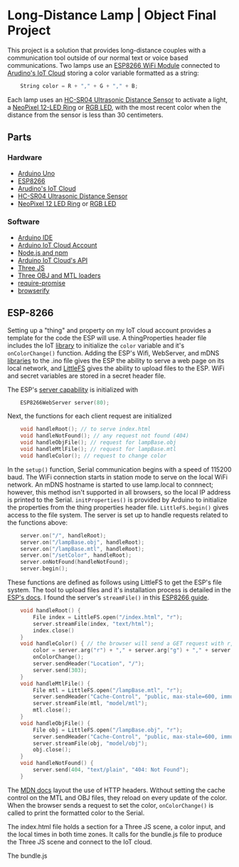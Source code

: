 # Long-Distance Lamp | Object Final Project

This project is a solution that provides long-distance couples with a communication tool outside of our normal text or voice based communications. Two lamps use an [ESP8266 WiFi Module](https://www.sparkfun.com/products/17146) connected to [Arudino's IoT Cloud](https://www.arduino.cc/en/IoT/HomePage) storing a color variable formatted as a string: 

```c++
    String color = R + "," + G + "," + B;
```

Each lamp uses an [HC-SR04 Ultrasonic Distance Sensor](https://www.sparkfun.com/products/15569) to activate a light, a [NeoPixel 12-LED Ring](https://www.adafruit.com/product/1643) or [RGB LED](https://www.sparkfun.com/products/11120), with the most recent color when the distance from the sensor is less than 30 centimeters.

## Parts

### Hardware
- [Arduino Uno](https://www.sparkfun.com/products/11021)
- [ESP8266](https://www.sparkfun.com/products/17146)
- [Arudino's IoT Cloud](https://www.arduino.cc/en/IoT/HomePage)
- [HC-SR04 Ultrasonic Distance Sensor](https://www.sparkfun.com/products/15569)
- [NeoPixel 12 LED Ring](https://www.adafruit.com/product/1643) or [RGB LED](https://www.sparkfun.com/products/11120)

### Software
- [Arduino IDE](https://www.arduino.cc/en/software)
- [Arduino IoT Cloud Account](https://www.arduino.cc/en/IoT/HomePage)
- [Node.js and npm](https://docs.npmjs.com/downloading-and-installing-node-js-and-npm)
- [Arduino IoT Cloud's API](https://www.npmjs.com/package/@arduino/arduino-iot-client)
- [Three JS](https://www.npmjs.com/package/three)
- [Three OBJ and MTL loaders](https://www.npmjs.com/package/three-obj-mtl-loader)
- [require-promise](https://www.npmjs.com/package/require-promise)
- [browserify](https://www.npmjs.com/package/browserify)
    
## ESP-8266

Setting up a "thing" and property on my IoT cloud account provides a template for the code the ESP will use. A thingProperties header file includes the IoT [library](https://github.com/arduino-libraries/ArduinoIoTCloud) to initialize the ```color``` variable and it's ```onColorChange()``` function. Adding the ESP's Wifi, WebServer, and mDNS [libraries](https://github.com/esp8266/Arduino/tree/master/libraries) to the .ino file gives the ESP the ability to serve a web page on its local network, and [LittleFS](https://arduino-esp8266.readthedocs.io/en/latest/filesystem.html) gives the ability to upload files to the ESP. WiFi and secret variables are stored in a secret header file.

The ESP's [server capability](https://lastminuteengineers.com/creating-esp8266-web-server-arduino-ide/) is initialized with
```c++
    ESP8266WebServer server(80);
```

Next, the functions for each client request are initialized
```c++
    void handleRoot(); // to serve index.html
    void handleNotFound(); // any request not found (404)
    void handleObjFile(); // request for lampBase.obj
    void handleMtlFile(); // request for lampBase.mtl
    void handleColor(); // request to change color
```

In the ``` setup() ``` function, Serial communication begins with a speed of 115200 baud. The WiFi connection starts in station mode to serve on the local WiFi network. An mDNS hostname is started to use lamp.local to connnect; however, this method isn't supported in all browsers, so the local IP address is printed to the Serial. ``` initProperties() ``` is provided by Arduino to initialize the properties from the thing properties header file. ```LittleFS.begin()``` gives access to the file system. The server is set up to handle requests related to the functions above:
```c++
    server.on("/", handleRoot);
    server.on("/lampBase.obj", handleRoot);
    server.on("/lampBase.mtl", handleRoot);
    server.on("/setColor", handleRoot);
    server.onNotFound(handleNotFound);
    server.begin();
```

These functions are defined as follows using LittleFS to get the ESP's file system. The tool to upload files and it's installation process is detailed in the [ESP's docs](https://arduino-esp8266.readthedocs.io/en/latest/filesystem.html#uploading-files-to-file-system). I found the server's ```streamFile()``` in this [ESP8266 guide](https://tttapa.github.io/ESP8266/Chap12%20-%20Uploading%20to%20Server.html).
```c++
    void handleRoot() {
        File index = LittleFS.open("/index.html", "r");
        server.streamFile(index, "text/html");
        index.close()
    }
    void handleColor() { // the browser will send a GET request with r, g, and b 
        color = server.arg("r") + "," + server.arg("g") + "," + server.arg("b");
        onColorChange();
        server.sendHeader("Location", "/");
        server.send(303);
    }
    void handleMtlFile() {
        File mtl = LittleFS.open("/lampBase.mtl", "r");
        server.sendHeader("Cache-Control", "public, max-stale=600, immutable");
        server.streamFile(mtl, "model/mtl");
        mtl.close();
    }
    void handleObjFile() {
        File obj = LittleFS.open("/lampBase.obj", "r");
        server.sendHeader("Cache-Control", "public, max-stale=600, immutable");
        server.streamFile(obj, "model/obj");
        obj.close();
    }
    void handleNotFound() {
        server.send(404, "text/plain", "404: Not Found");
    }
```
The [MDN docs](https://developer.mozilla.org/en-US/docs/Web/HTTP/Headers) layout the use of HTTP headers. Without setting the cache control on the MTL and OBJ files, they reload on every update of the color.
When the browser sends a request to set the color, ```onColorChange()``` is called to print the formatted color to the Serial.

The index.html file holds a section for a Three JS scene, a color input, and the local times in both time zones. It calls for the bundle.js file to produce the Three JS scene and connect to the IoT cloud.

The bundle.js 